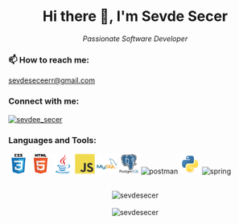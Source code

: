 <h1 align="center">Hi there 👋, I'm Sevde Secer</h1>
<p align="center">
  <em>Passionate Software Developer</em>
</p>

<h3 align="left">📫 How to reach me:</h3>
<p align="left">
  <a href="mailto:sevdeseceerr@gmail.com">sevdeseceerr@gmail.com</a>
</p>

<h3 align="left">Connect with me:</h3>
<p align="left">
  <a href="https://instagram.com/sevdee_secer" target="blank">
    <img align="center" src="https://raw.githubusercontent.com/rahuldkjain/github-profile-readme-generator/master/src/images/icons/Social/instagram.svg" alt="sevdee_secer" height="30" width="40" />
  </a>
</p>

<h3 align="left">Languages and Tools:</h3>
<p align="left">
  
  <img src="https://raw.githubusercontent.com/devicons/devicon/master/icons/css3/css3-original-wordmark.svg" alt="css3" width="40" height="40"/>
  <img src="https://raw.githubusercontent.com/devicons/devicon/master/icons/html5/html5-original-wordmark.svg" alt="html5" width="40" height="40"/>
  <img src="https://raw.githubusercontent.com/devicons/devicon/master/icons/java/java-original.svg" alt="java" width="40" height="40"/>
  <img src="https://raw.githubusercontent.com/devicons/devicon/master/icons/javascript/javascript-original.svg" alt="javascript" width="40" height="40"/>
  <img src="https://raw.githubusercontent.com/devicons/devicon/master/icons/mysql/mysql-original-wordmark.svg" alt="mysql" width="40" height="40"/>
  <img src="https://raw.githubusercontent.com/devicons/devicon/master/icons/postgresql/postgresql-original-wordmark.svg" alt="postgresql" width="40" height="40"/>
  <img src="https://www.vectorlogo.zone/logos/getpostman/getpostman-icon.svg" alt="postman" width="40" height="40"/>
  <img src="https://raw.githubusercontent.com/devicons/devicon/master/icons/python/python-original.svg" alt="python" width="40" height="40"/>
  <img src="https://www.vectorlogo.zone/logos/springio/springio-icon.svg" alt="spring" width="40" height="40"/>
</p>

<br/>

<div align="center">
  <img src="https://github-readme-stats.vercel.app/api?username=sevdesecer&show_icons=true&locale=en" alt="sevdesecer" />
</div>

<br/>

<div align="center">
  <img src="https://github-readme-streak-stats.herokuapp.com/?user=sevdesecer&" alt="sevdesecer" />
</div>
